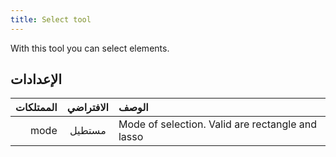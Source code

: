 ```yaml
---
title: Select tool
---
```


With this tool you can select elements.

## الإعدادات

| الممتلكات | الافتراضي | الوصف                                                            |
| --------: | :-------: | :--------------------------------------------------------------- |
|      mode |   مستطيل  | Mode of selection. Valid are rectangle and lasso |
